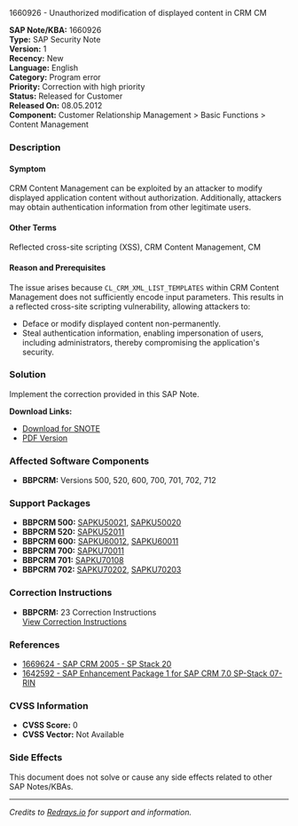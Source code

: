 1660926 - Unauthorized modification of displayed content in CRM CM

**SAP Note/KBA:** 1660926  
**Type:** SAP Security Note  
**Version:** 1  
**Recency:** New  
**Language:** English  
**Category:** Program error  
**Priority:** Correction with high priority  
**Status:** Released for Customer  
**Released On:** 08.05.2012  
**Component:** Customer Relationship Management > Basic Functions > Content Management  

### Description

#### Symptom
CRM Content Management can be exploited by an attacker to modify displayed application content without authorization. Additionally, attackers may obtain authentication information from other legitimate users.

#### Other Terms
Reflected cross-site scripting (XSS), CRM Content Management, CM

#### Reason and Prerequisites
The issue arises because `CL_CRM_XML_LIST_TEMPLATES` within CRM Content Management does not sufficiently encode input parameters. This results in a reflected cross-site scripting vulnerability, allowing attackers to:

- Deface or modify displayed content non-permanently.
- Steal authentication information, enabling impersonation of users, including administrators, thereby compromising the application's security.

### Solution
Implement the correction provided in this SAP Note.

**Download Links:**
- [Download for SNOTE](https://notesdownloads.sap.com/note/0040000009862942017)
- [PDF Version](https://userapps.support.sap.com/sap/support/sfm/notes/print/0001660926?language=en-US&token=772501300EFDC085B05A2CFE7EFB5DA3)

### Affected Software Components
- **BBPCRM:** Versions 500, 520, 600, 700, 701, 702, 712

### Support Packages
- **BBPCRM 500:** [SAPKU50021](https://me.sap.com/supportpackage/SAPKU50021), [SAPKU50020](https://me.sap.com/supportpackage/SAPKU50020)
- **BBPCRM 520:** [SAPKU52011](https://me.sap.com/supportpackage/SAPKU52011)
- **BBPCRM 600:** [SAPKU60012](https://me.sap.com/supportpackage/SAPKU60012), [SAPKU60011](https://me.sap.com/supportpackage/SAPKU60011)
- **BBPCRM 700:** [SAPKU70011](https://me.sap.com/supportpackage/SAPKU70011)
- **BBPCRM 701:** [SAPKU70108](https://me.sap.com/supportpackage/SAPKU70108)
- **BBPCRM 702:** [SAPKU70202](https://me.sap.com/supportpackage/SAPKU70202), [SAPKU70203](https://me.sap.com/supportpackage/SAPKU70203)

### Correction Instructions
- **BBPCRM:** 23 Correction Instructions  
  [View Correction Instructions](https://me.sap.com/corrins/0001660926/63)

### References
- [1669624 - SAP CRM 2005 - SP Stack 20](https://me.sap.com/notes/1669624)
- [1642592 - SAP Enhancement Package 1 for SAP CRM 7.0 SP-Stack 07- RIN](https://me.sap.com/notes/1642592)

### CVSS Information
- **CVSS Score:** 0
- **CVSS Vector:** Not Available

### Side Effects
This document does not solve or cause any side effects related to other SAP Notes/KBAs.

---

*Credits to [Redrays.io](https://redrays.io) for support and information.*